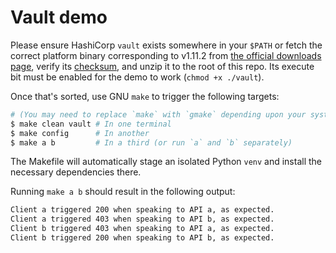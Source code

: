 # Vault demo

Please ensure HashiCorp `vault` exists somewhere in your `$PATH` or
fetch the correct platform binary corresponding to v1.11.2 from
[the official downloads page](https://www.vaultproject.io/downloads), verify its
[checksum](https://releases.hashicorp.com/vault/1.11.2/vault_1.11.2_SHA256SUMS),
and unzip it to the root of this repo. Its execute bit must be enabled for the
demo to work (`chmod +x ./vault`).

Once that's sorted, use GNU `make` to trigger the following targets:
```sh
# (You may need to replace `make` with `gmake` depending upon your system)
$ make clean vault # In one terminal
$ make config      # In another
$ make a b         # In a third (or run `a` and `b` separately)
```

The Makefile will automatically stage an isolated Python `venv` and install the
necessary dependencies there.

Running `make a b` should result in the following output:
```sh
Client a triggered 200 when speaking to API a, as expected.
Client a triggered 403 when speaking to API b, as expected.
Client b triggered 403 when speaking to API a, as expected.
Client b triggered 200 when speaking to API b, as expected.
```
